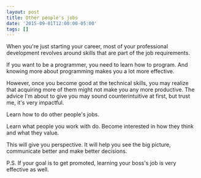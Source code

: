```yaml
---
layout: post
title: Other people's jobs
date: '2015-09-01T12:00:00-05:00'
tags: []
---
```

When you're just starting your career, most of your professional development revolves around skills that are part of the job requirements.

If you want to be a programmer, you need to learn how to program. And knowing more about programming makes you a lot more effective.

However, once you become good at the technical skills, you may realize that acquiring more of them might not make you any more productive. The advice I'm about to give you may sound counterintuitive at first, but trust me, it's very impactful.

Learn how to do other people's jobs.

Learn what people you work with do. Become interested in how they think and what they value.

This will give you perspective. It will help you see the big picture, communicate better and make better decisions.

P.S. If your goal is to get promoted, learning your boss's job is very effective as well.
